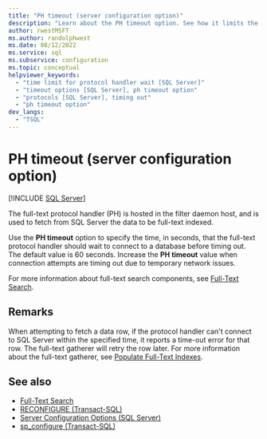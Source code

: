 ```yaml
---
title: "PH timeout (server configuration option)"
description: "Learn about the PH timeout option. See how it limits the time that the full-text protocol handler allots for connecting to a SQL Server database."
author: rwestMSFT
ms.author: randolphwest
ms.date: 08/12/2022
ms.service: sql
ms.subservice: configuration
ms.topic: conceptual
helpviewer_keywords:
  - "time limit for protocol handler wait [SQL Server]"
  - "timeout options [SQL Server], ph timeout option"
  - "protocols [SQL Server], timing out"
  - "ph timeout option"
dev_langs:
  - "TSQL"
---
```

# PH timeout (server configuration option)

[!INCLUDE [SQL Server](../../includes/applies-to-version/sqlserver.md)]

The full-text protocol handler (PH) is hosted in the filter daemon host, and is used to fetch from SQL Server the data to be full-text indexed.

Use the **PH timeout** option to specify the time, in seconds, that the full-text protocol handler should wait to connect to a database before timing out. The default value is 60 seconds. Increase the **PH timeout** value when connection attempts are timing out due to temporary network issues.

For more information about full-text search components, see [Full-Text Search](../../relational-databases/search/full-text-search.md).

## Remarks

When attempting to fetch a data row, if the protocol handler can't connect to SQL Server within the specified time, it reports a time-out error for that row. The full-text gatherer will retry the row later. For more information about the full-text gatherer, see [Populate Full-Text Indexes](../../relational-databases/search/populate-full-text-indexes.md).

## See also

- [Full-Text Search](../../relational-databases/search/full-text-search.md)
- [RECONFIGURE &#40;Transact-SQL&#41;](../../t-sql/language-elements/reconfigure-transact-sql.md)
- [Server Configuration Options &#40;SQL Server&#41;](../../database-engine/configure-windows/server-configuration-options-sql-server.md)
- [sp_configure &#40;Transact-SQL&#41;](../../relational-databases/system-stored-procedures/sp-configure-transact-sql.md)
